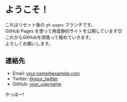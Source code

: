 # ようこそ！

これはリセット後の `gh-pages` ブランチです。  
GitHub Pages を使って再度静的サイトを公開しています😊  
これからGitHubを頑張って極めていきます。  
よろしくお願いします。
## 連絡先
- Email: your.name@example.com
- Twitter: [@your_twitter](https://twitter.com/your_twitter)
- GitHub: [your_username](https://github.com/your_username)

やっほー!

